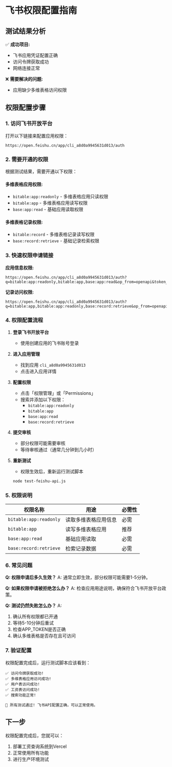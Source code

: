 # 飞书权限配置指南

## 测试结果分析

✅ **成功项目:**
- 飞书应用凭证配置正确
- 访问令牌获取成功
- 网络连接正常

❌ **需要解决的问题:**
- 应用缺少多维表格访问权限

## 权限配置步骤

### 1. 访问飞书开放平台

打开以下链接来配置应用权限：
```
https://open.feishu.cn/app/cli_a8d0a9945631d013/auth
```

### 2. 需要开通的权限

根据测试结果，需要开通以下权限：

#### 多维表格应用权限:
- `bitable:app:readonly` - 多维表格应用只读权限
- `bitable:app` - 多维表格应用读写权限
- `base:app:read` - 基础应用读取权限

#### 多维表格记录权限:
- `bitable:record` - 多维表格记录读写权限
- `base:record:retrieve` - 基础记录检索权限

### 3. 快速权限申请链接

**应用信息权限:**
```
https://open.feishu.cn/app/cli_a8d0a9945631d013/auth?q=bitable:app:readonly,bitable:app,base:app:read&op_from=openapi&token_type=tenant
```

**记录访问权限:**
```
https://open.feishu.cn/app/cli_a8d0a9945631d013/auth?q=bitable:app,bitable:app:readonly,base:record:retrieve&op_from=openapi&token_type=tenant
```

### 4. 权限配置流程

1. **登录飞书开放平台**
   - 使用创建应用的飞书账号登录

2. **进入应用管理**
   - 找到应用 `cli_a8d0a9945631d013`
   - 点击进入应用详情

3. **配置权限**
   - 点击「权限管理」或「Permissions」
   - 搜索并添加以下权限：
     - `bitable:app:readonly`
     - `bitable:app`
     - `base:app:read`
     - `base:record:retrieve`

4. **提交审核**
   - 部分权限可能需要审核
   - 等待审核通过（通常几分钟到几小时）

5. **重新测试**
   - 权限生效后，重新运行测试脚本
   ```bash
   node test-feishu-api.js
   ```

### 5. 权限说明

| 权限名称 | 用途 | 必需性 |
|---------|------|--------|
| `bitable:app:readonly` | 读取多维表格应用信息 | 必需 |
| `bitable:app` | 读写多维表格应用 | 推荐 |
| `base:app:read` | 基础应用读取 | 必需 |
| `base:record:retrieve` | 检索记录数据 | 必需 |

### 6. 常见问题

**Q: 权限申请后多久生效？**
A: 通常立即生效，部分权限可能需要1-5分钟。

**Q: 如果权限申请被拒绝怎么办？**
A: 检查应用用途说明，确保符合飞书开放平台政策。

**Q: 测试仍然失败怎么办？**
A: 
1. 确认所有权限都已开通
2. 等待5-10分钟后重试
3. 检查APP_TOKEN是否正确
4. 确认多维表格是否存在且可访问

### 7. 验证配置

权限配置完成后，运行测试脚本应该看到：

```
✅ 访问令牌获取成功!
✅ 多维表格应用访问成功!
✅ 用户表访问成功!
✅ 工资表访问成功!
✅ 搜索功能正常!

🎉 所有测试通过! 飞书API配置正确，可以正常使用。
```

## 下一步

权限配置完成后，您就可以：
1. 部署工资查询系统到Vercel
2. 正常使用所有功能
3. 进行生产环境测试